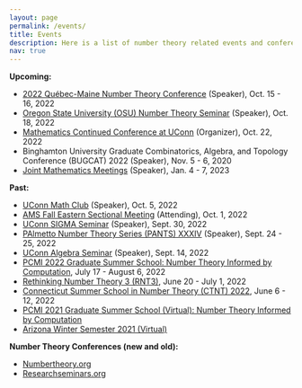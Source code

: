 ```yaml
---
layout: page
permalink: /events/
title: Events
description: Here is a list of number theory related events and conferences that I will attend/have attended. 
nav: true
---
```


<!-- For now, this page is assumed to be a static description of your courses. You can convert it to a collection similar to `_projects/` so that you can have a dedicated page for each course. -->
**Upcoming:**
* [2022 Québec-Maine Number Theory Conference](https://archimede.mat.ulaval.ca/QUEBEC-MAINE/22/qm22.html) (Speaker), Oct. 15 - 16, 2022
* [Oregon State University (OSU) Number Theory Seminar](https://math.oregonstate.edu/numbertheory_seminar#:~:text=The%20Number%20Theory%20Seminar%20is,%2C%20representation%20theory%2C%20and%20more.) (Speaker), Oct. 18, 2022
* [Mathematics Continued Conference at UConn](https://mcc.math.uconn.edu/) (Organizer), Oct. 22, 2022
* Binghamton University Graduate Combinatorics, Algebra, and Topology Conference (BUGCAT) 2022 (Speaker), Nov. 5 - 6, 2020
* [Joint Mathematics Meetings](https://www.jointmathematicsmeetings.org//jmm) (Speaker), Jan. 4 - 7, 2023


**Past:**
* [UConn Math Club](https://events.uconn.edu/event/94102/2022-10-05) (Speaker), Oct. 5, 2022
* [AMS Fall Eastern Sectional Meeting](http://www.ams.org/meetings/sectional/2301_program.html) (Attending), Oct. 1, 2022
* [UConn SIGMA Seminar](https://math.uconn.edu/research/sigma-seminar/) (Speaker), Sept. 30, 2022
* [PAlmetto Number Theory Series (PANTS) XXXIV](https://webpages.charlotte.edu/aroy15/PANTS34/?fbclid=IwAR1LVh0wql_GhT_eP2o9ReMlVeU8zejGInVvAVG8mRLU6kwjt-R6SzIGqCs#) (Speaker), Sept. 24 - 25, 2022
* [UConn Algebra Seminar](https://math.uconn.edu/algebra-seminar/) (Speaker), Sept. 14, 2022
* [PCMI 2022 Graduate Summer School: Number Theory Informed by Computation](https://www.ias.edu/pcmi/pcmi-2022-graduate-summer-school), July 17 - August 6, 2022
* [Rethinking Number Theory 3 (RNT3)](https://sites.google.com/view/rethinkingnumbertheory/home), June 20 - July 1, 2022
* [Connecticut Summer School in Number Theory (CTNT) 2022](https://ctnt-summer.math.uconn.edu/), June 6 - 12, 2022
* [PCMI 2021 Graduate Summer School (Virtual): Number Theory Informed by Computation](https://www.ias.edu/pcmi/programs/pcmi-2021-graduate-summer-school)
* [Arizona Winter Semester 2021 (Virtual)](https://www.math.arizona.edu/~swc/aws/2021/index.html)

**Number Theory Conferences (new and old):**
* [Numbertheory.org](http://www.numbertheory.org/ntw/N3.html)
* [Researchseminars.org](https://researchseminars.org)
